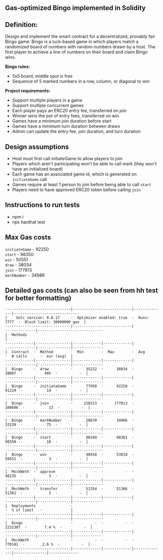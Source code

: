 ## Gas-optimized Bingo implemented in Solidity

## Definition:
Design and implement the smart contract for a decentralized, provably fair Bingo game. Bingo is a luck-based game in which players match a randomized board of numbers with random numbers drawn by a host. The first player to achieve a line of numbers on their board and claim Bingo wins.

**Bingo rules:**

- 5x5 board, middle spot is free
- Sequence of 5 marked numbers in a row, column, or diagonal to win

**Project requirements:**

- Support multiple players in a game
- Support multiple concurrent games
- Each player pays an ERC20 entry fee, transferred on join
- Winner wins the pot of entry fees, transferred on win
- Games have a minimum join duration before start
- Games have a minimum turn duration between draws
- Admin can update the entry fee, join duration, and turn duration

## Design assumptions

- Host must first call initiateGame to allow players to join
- Players which aren't participating won't be able to call mark (they won't have an initialized board)
- Each game has an associated game id, which is generated on `initiateGame` call 
- Games require at least 1 person to join before being able to call `start`   
- Players need to have approved ERC20 token before calling `join`   

## Instructions to run tests

- npm i
- npx hardhat test

## Max Gas costs

`initiateGame` - 92250  
`start` - 98350  
`win` - 50551  
`draw` - 38034  
`join` - 177813  
`markNumber` - 34986  

## Detailed gas costs (can also be seen from hh test for better formatting)

```
·-----------------------------|---------------------------|--------------|-----------------------------·
|    Solc version: 0.8.17     ·  Optimizer enabled: true  ·  Runs: 7777  ·  Block limit: 30000000 gas  │
······························|···························|··············|······························
|  Methods                                                                                             │
·············|················|·············|·············|··············|···············|··············
|  Contract  ·  Method        ·  Min        ·  Max        ·  Avg         ·  # calls      ·  eur (avg)  │
·············|················|·············|·············|··············|···············|··············
|  Bingo     ·  draw          ·      35222  ·      38034  ·       38007  ·          495  ·          -  │
·············|················|·············|·············|··············|···············|··············
|  Bingo     ·  initiateGame  ·      77950  ·      92250  ·       91229  ·           14  ·          -  │
·············|················|·············|·············|··············|···············|··············
|  Bingo     ·  join          ·     126513  ·     177813  ·      168606  ·           13  ·          -  │
·············|················|·············|·············|··············|···············|··············
|  Bingo     ·  markNumber    ·      28670  ·      34986  ·       33138  ·           75  ·          -  │
·············|················|·············|·············|··············|···············|··············
|  Bingo     ·  start         ·      98349  ·      98361  ·       98350  ·           10  ·          -  │
·············|················|·············|·············|··············|···············|··············
|  Bingo     ·  win           ·      48918  ·      53818  ·       50551  ·            3  ·          -  │
·············|················|·············|·············|··············|···············|··············
|  MockWeth  ·  approve       ·          -  ·          -  ·       46235  ·            3  ·          -  │
·············|················|·············|·············|··············|···············|··············
|  MockWeth  ·  transfer      ·      51354  ·      51366  ·       51362  ·            3  ·          -  │
·············|················|·············|·············|··············|···············|··············
|  Deployments                ·                                          ·  % of limit   ·             │
······························|·············|·············|··············|···············|··············
|  Bingo                      ·          -  ·          -  ·     2232307  ·        7.4 %  ·          -  │
······························|·············|·············|··············|···············|··············
|  MockWeth                   ·          -  ·          -  ·      770181  ·        2.6 %  ·          -  │
·-----------------------------|-------------|-------------|--------------|---------------|-------------·
```